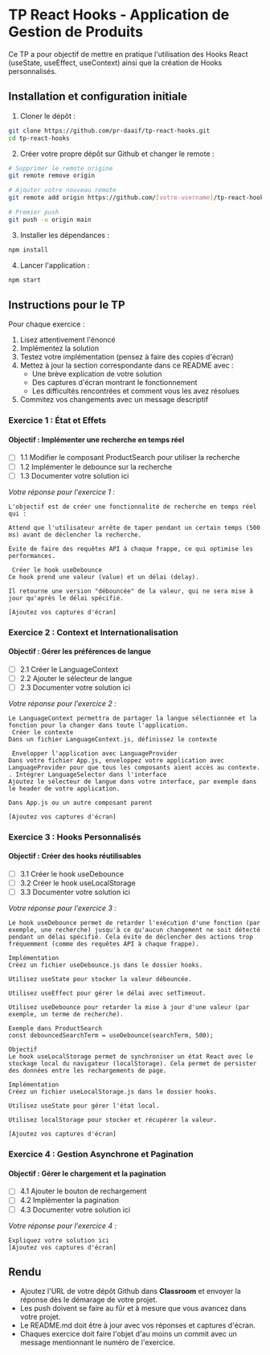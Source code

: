 # TP React Hooks - Application de Gestion de Produits

Ce TP a pour objectif de mettre en pratique l'utilisation des Hooks React (useState, useEffect, useContext) ainsi que la création de Hooks personnalisés.

## Installation et configuration initiale

1. Cloner le dépôt :
```bash
git clone https://github.com/pr-daaif/tp-react-hooks.git
cd tp-react-hooks
```

2. Créer votre propre dépôt sur Github et changer le remote :
```bash
# Supprimer le remote origine
git remote remove origin

# Ajouter votre nouveau remote
git remote add origin https://github.com/[votre-username]/tp-react-hooks.git

# Premier push
git push -u origin main
```

3. Installer les dépendances :
```bash
npm install
```

4. Lancer l'application :
```bash
npm start
```

## Instructions pour le TP

Pour chaque exercice :
1. Lisez attentivement l'énoncé
2. Implémentez la solution
3. Testez votre implémentation (pensez à faire des copies d'écran)
4. Mettez à jour la section correspondante dans ce README avec :
   - Une brève explication de votre solution
   - Des captures d'écran montrant le fonctionnement
   - Les difficultés rencontrées et comment vous les avez résolues
5. Commitez vos changements avec un message descriptif

### Exercice 1 : État et Effets 
#### Objectif : Implémenter une recherche en temps réel

- [ ] 1.1 Modifier le composant ProductSearch pour utiliser la recherche
- [ ] 1.2 Implémenter le debounce sur la recherche
- [ ] 1.3 Documenter votre solution ici

_Votre réponse pour l'exercice 1 :_
```
L'objectif est de créer une fonctionnalité de recherche en temps réel qui :

Attend que l'utilisateur arrête de taper pendant un certain temps (500 ms) avant de déclencher la recherche.

Évite de faire des requêtes API à chaque frappe, ce qui optimise les performances.

 Créer le hook useDebounce
Ce hook prend une valeur (value) et un délai (delay).

Il retourne une version "débouncée" de la valeur, qui ne sera mise à jour qu'après le délai spécifié.

[Ajoutez vos captures d'écran]
```

### Exercice 2 : Context et Internationalisation
#### Objectif : Gérer les préférences de langue

- [ ] 2.1 Créer le LanguageContext
- [ ] 2.2 Ajouter le sélecteur de langue
- [ ] 2.3 Documenter votre solution ici

_Votre réponse pour l'exercice 2 :_
```
Le LanguageContext permettra de partager la langue sélectionnée et la fonction pour la changer dans toute l'application.
 Créer le contexte
Dans un fichier LanguageContext.js, définissez le contexte

 Envelopper l'application avec LanguageProvider
Dans votre fichier App.js, enveloppez votre application avec LanguageProvider pour que tous les composants aient accès au contexte.
. Intégrer LanguageSelector dans l'interface
Ajoutez le sélecteur de langue dans votre interface, par exemple dans le header de votre application.

Dans App.js ou un autre composant parent

[Ajoutez vos captures d'écran]
```

### Exercice 3 : Hooks Personnalisés
#### Objectif : Créer des hooks réutilisables

- [ ] 3.1 Créer le hook useDebounce
- [ ] 3.2 Créer le hook useLocalStorage
- [ ] 3.3 Documenter votre solution ici

_Votre réponse pour l'exercice 3 :_
```
Le hook useDebounce permet de retarder l'exécution d'une fonction (par exemple, une recherche) jusqu'à ce qu'aucun changement ne soit détecté pendant un délai spécifié. Cela évite de déclencher des actions trop fréquemment (comme des requêtes API à chaque frappe).

Implémentation
Créez un fichier useDebounce.js dans le dossier hooks.

Utilisez useState pour stocker la valeur débouncée.

Utilisez useEffect pour gérer le délai avec setTimeout.

Utilisez useDebounce pour retarder la mise à jour d'une valeur (par exemple, un terme de recherche).

Exemple dans ProductSearch
const debouncedSearchTerm = useDebounce(searchTerm, 500);

Objectif
Le hook useLocalStorage permet de synchroniser un état React avec le stockage local du navigateur (localStorage). Cela permet de persister des données entre les rechargements de page.

Implémentation
Créez un fichier useLocalStorage.js dans le dossier hooks.

Utilisez useState pour gérer l'état local.

Utilisez localStorage pour stocker et récupérer la valeur.

[Ajoutez vos captures d'écran]
```

### Exercice 4 : Gestion Asynchrone et Pagination
#### Objectif : Gérer le chargement et la pagination

- [ ] 4.1 Ajouter le bouton de rechargement
- [ ] 4.2 Implémenter la pagination
- [ ] 4.3 Documenter votre solution ici

_Votre réponse pour l'exercice 4 :_
```
Expliquez votre solution ici
[Ajoutez vos captures d'écran]
```

## Rendu

- Ajoutez l'URL de votre dépôt Github dans  **Classroom** et envoyer la réponse dès le démarage de votre projet.
- Les push doivent se faire au fûr et à mesure que vous avancez dans votre projet.
- Le README.md doit être à jour avec vos réponses et captures d'écran. 
- Chaques exercice doit faire l'objet d'au moins un commit avec un message mentionnant le numéro de l'exercice.
